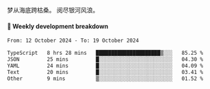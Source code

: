 梦从海底跨枯桑。
阅尽银河风浪。


#### 📝 Weekly development breakdown

<!--START_SECTION:waka-->

```txt
From: 12 October 2024 - To: 19 October 2024

TypeScript   8 hrs 28 mins   █████████████████████▒░░░   85.25 %
JSON         25 mins         █░░░░░░░░░░░░░░░░░░░░░░░░   04.30 %
YAML         24 mins         █░░░░░░░░░░░░░░░░░░░░░░░░   04.09 %
Text         20 mins         █░░░░░░░░░░░░░░░░░░░░░░░░   03.41 %
Other        9 mins          ▒░░░░░░░░░░░░░░░░░░░░░░░░   01.52 %
```

<!--END_SECTION:waka-->



